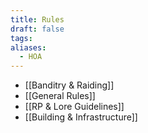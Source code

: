 ```yaml
---
title: Rules
draft: false
tags: 
aliases:
  - HOA
---
```

 
- [[Banditry & Raiding]]
- [[General Rules]]
- [[RP & Lore Guidelines]]
- [[Building & Infrastructure]]
